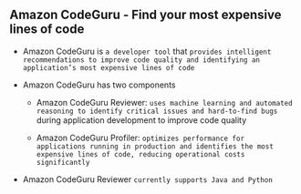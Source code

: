 ## Amazon CodeGuru - Find your most expensive lines of code

- Amazon CodeGuru is `a developer tool` that `provides intelligent recommendations to improve code quality and identifying an application’s most expensive lines of code`

- Amazon CodeGuru has two components

  - Amazon CodeGuru Reviewer: `uses machine learning and automated reasoning to identify critical issues and hard-to-find bugs` during application development to improve code quality

  - Amazon CodeGuru Profiler: `optimizes performance for applications running in production and identifies the most expensive lines of code, reducing operational costs significantly`

- Amazon CodeGuru Reviewer `currently supports Java and Python`
